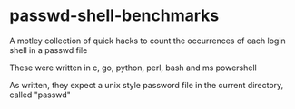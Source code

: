 # passwd-shell-benchmarks

A motley collection of quick hacks to count the occurrences of each login shell in a passwd file

These were written in c, go, python, perl, bash and ms powershell

As written, they expect a unix style password file in the current directory, called "passwd"
